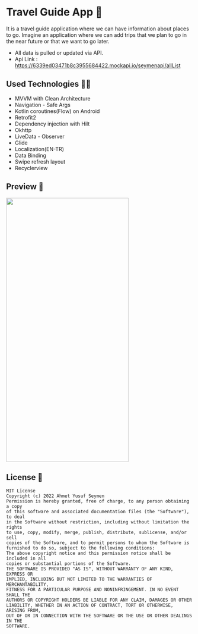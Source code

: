 # Travel Guide App 📱
It is a travel guide application where we can have information about places to go. Imagine an application where we can add trips that we plan to go in the near future or that we want to go later.
 - All data is pulled or updated via API.
 - Api Link : https://6339ed03471b8c3955684422.mockapi.io/seymenapi/allList

## Used Technologies 👨‍💻
 - MVVM with Clean Architecture
 - Navigation - Safe Args
 - Kotlin coroutines(Flow) on Android
 - Retrofit2
 - Dependency injection with Hilt
 - Okhttp
 - LiveData - Observer
 - Glide
 - Localization(EN-TR)
 - Data Binding
 - Swipe refresh layout
 - Recyclerview
 
 ## Preview 🎥
 <img src ="https://user-images.githubusercontent.com/55987416/194783611-478f2321-7093-47d3-8ab6-4ab9063c3573.mp4" width = 330 height = 710/>
 
 ## License 📝

```
MIT License
Copyright (c) 2022 Ahmet Yusuf Seymen
Permission is hereby granted, free of charge, to any person obtaining a copy
of this software and associated documentation files (the "Software"), to deal
in the Software without restriction, including without limitation the rights
to use, copy, modify, merge, publish, distribute, sublicense, and/or sell
copies of the Software, and to permit persons to whom the Software is
furnished to do so, subject to the following conditions:
The above copyright notice and this permission notice shall be included in all
copies or substantial portions of the Software.
THE SOFTWARE IS PROVIDED "AS IS", WITHOUT WARRANTY OF ANY KIND, EXPRESS OR
IMPLIED, INCLUDING BUT NOT LIMITED TO THE WARRANTIES OF MERCHANTABILITY,
FITNESS FOR A PARTICULAR PURPOSE AND NONINFRINGEMENT. IN NO EVENT SHALL THE
AUTHORS OR COPYRIGHT HOLDERS BE LIABLE FOR ANY CLAIM, DAMAGES OR OTHER
LIABILITY, WHETHER IN AN ACTION OF CONTRACT, TORT OR OTHERWISE, ARISING FROM,
OUT OF OR IN CONNECTION WITH THE SOFTWARE OR THE USE OR OTHER DEALINGS IN THE
SOFTWARE.
```
